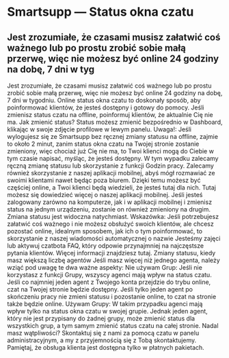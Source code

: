 # Smartsupp — Status okna czatu
## Jest zrozumiałe, że czasami musisz załatwić coś ważnego lub po prostu zrobić sobie małą przerwę, więc nie możesz być online 24 godziny na dobę, 7 dni w tyg
Jest zrozumiałe, że czasami musisz załatwić coś ważnego lub po prostu zrobić sobie małą przerwę, więc nie możesz być online 24 godziny na dobę, 7 dni w tygodniu. Online status okna czatu to doskonały sposób, aby poinformować klientów, że jesteś dostępny i gotowy do pomocy. Jeśli zmienisz status czatu na offline, poinformuj klientów, że aktualnie Cię nie ma.
Jak zmienić status?
Status możesz zmienić bezpośrednio w Dashboard, klikając w swoje zdjęcie profilowe w lewym panelu.
Uwaga!: Jeśli wylogujesz się ze Smartsupp bez ręcznej zmiany statusu na offline, zajmie to około 2 minut, zanim status okna czatu na Twojej stronie zostanie zmieniony, więc chociaż już Cię nie ma, to Twoi klienci mogą do Ciebie w tym czasie napisać, myśląc, że jesteś dostępny. W tym wypadku zalecamy ręczną zmianę statusu lub skorzystanie z funkcji Godzin pracy.
Zalecamy również skorzystanie z naszej aplikacji mobilnej, abyś mógł rozmawiać ze swoimi klientami nawet będąc poza biurem. Dzięki temu możesz być częściej online, a Twoi klienci będą wiedzieli, że jesteś tutaj dla nich. 
Tutaj możesz się dowiedzieć więcej o naszej aplikacji mobilnej.
Jeśli jesteś zalogowany zarówno na komputerze, jak i w aplikacji mobilnej i zmienisz status na jednym urządzeniu, zostanie on również zmieniony na drugim. Zmiana statusu jest widoczna natychmiast.
Wskazówka: Jeśli potrzebujesz załatwić coś ważnego i nie możesz obsłużyć swoich klientów, ale chcesz pozostać online, idealnym sposobem, jak ich o tym poinformować, to skorzystanie z naszej wiadomości automatycznej o nazwie Jesteśmy zajęci lub aktywuj czatbota FAQ, który odpowie przynajmniej na najczęstsze pytania klientów. Więcej informacji znajdziesz tutaj.
Zmiany statusu, kiedy masz większą liczbę agentów
Jeśli masz więcej niż jednego agenta, należy wziąć pod uwagę te dwa ważne aspekty:
Nie używam Grup: Jeśli nie korzystasz z funkcji Grupy, wszyscy agenci mają wpływ na status czatu. Jeśli co najmniej jeden agent z Twojego konta przejdzie do trybu online, czat na Twojej stronie będzie dostępny. Jeśli tylko jeden agent po skończeniu pracy nie zmieni statusu i pozostanie online, to czat na stronie także będzie online. 
Używam Grupy: W takim przypadku agenci mają wpływ tylko na status okna czatu w swojej grupie. Jednak jeden agent, który nie jest przypisany do żadnej grupy, może zmienić status dla wszystkich grup, a tym samym zmienić status czatu na całej stronie.
Nadal masz wątpliwości? Skontaktuj się z nami za pomocą czatu w panelu administracyjnym, a my z przyjemnością się z Tobą skontaktujemy. Pamiętaj, że obsługa klienta jest dostępna tylko w płatnych pakietach.


